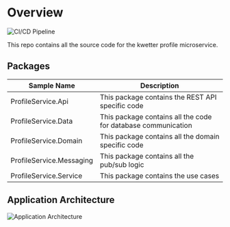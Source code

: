 # Overview
![CI/CD Pipeline](https://github.com/FHICT-Kwetter/kwetter-profile-service/workflows/cicd/badge.svg)

This repo contains all the source code for the kwetter profile microservice.


## Packages
| Sample Name | Description |
| ----------- | ----------- |
| ProfileService.Api | This package contains the REST API specific code |
| ProfileService.Data | This package contains all the code for database communication |
| ProfileService.Domain | This package contains all the domain specific code |
| ProfileService.Messaging | This package contains all the pub/sub logic |
| ProfileService.Service | This package contains the use cases |

## Application Architecture

![Application Architecture](https://ik.imagekit.io/5ii0qakqx65/Kwetter_-__Code__-__C3__-__Profile_Service__cSS3JHGEkn.png)